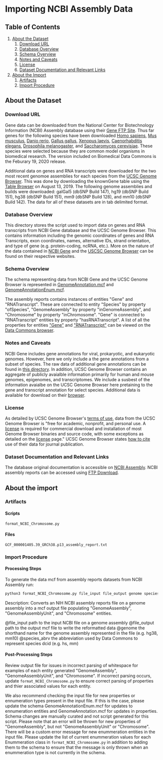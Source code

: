 # Importing NCBI Assembly Data

## Table of Contents

1. [About the Dataset](#about-the-dataset)
    1. [Download URL](#download-url)
    2. [Database Overview](#database-overview)
    3. [Schema Overview](#schema-overview)
    4. [Notes and Caveats](#notes-and-caveats)
    5. [License](#license)
    6. [Dataset Documentation and Relevant Links](#dataset-documentation-and-relevant-links)
2. [About the Import](#about-the-import)
    1. [Artifacts](#artifacts)
    2. [Import Procedure](#import-procedure)


## About the Dataset

### Download URL

Gene data can be downloaded from the National Center for Biotechnology Information (NCBI) Assembly database using their [Gene FTP Site](https://ftp.ncbi.nih.gov/gene/DATA/GENE_INFO/). Thus far genes for the following species have been downloaded [Homo sapiens](https://ftp.ncbi.nih.gov/gene/DATA/GENE_INFO/Mammalia/Homo_sapiens.gene_info.gz), [Mus musculus](https://ftp.ncbi.nih.gov/gene/DATA/GENE_INFO/Mammalia/Mus_musculus.gene_info.gz), [Danio rerio](https://ftp.ncbi.nih.gov/gene/DATA/GENE_INFO/Non-mammalian_vertebrates/Danio_rerio.gene_info.gz), [Gallus gallus](https://ftp.ncbi.nih.gov/gene/DATA/GENE_INFO/Non-mammalian_vertebrates/Gallus_gallus.gene_info.gz), [Xenopus laevis](https://ftp.ncbi.nih.gov/gene/DATA/GENE_INFO/Non-mammalian_vertebrates/Xenopus_laevis.gene_info.gz), [Caenorhabditis elegans](https://ftp.ncbi.nih.gov/gene/DATA/GENE_INFO/Invertebrates/Caenorhabditis_elegans.gene_info.gz), [Drosophila melanogaster](https://ftp.ncbi.nih.gov/gene/DATA/GENE_INFO/Invertebrates/Drosophila_melanogaster.gene_info.gz), and [Saccharomyces cerevisiae](https://ftp.ncbi.nih.gov/gene/DATA/GENE_INFO/Fungi/Saccharomyces_cerevisiae.gene_info.gz). These species were selected because they are common model organisms in biomedical research. The version included on Biomedical Data Commons is the Feburary 19, 2020 release.

Additional data on genes and RNA transcripts were downloaded for the two most recent genomoe assemblies for each species from the [UCSC Genome Browser](https://genome.ucsc.edu/). This was done by downloading the knownGene table using the [Table Browser](https://genome.ucsc.edu/cgi-bin/hgTables) on August 13, 2019. The following genome assemblies and builds were downloaded: galGal5 (dbSNP Build 147), hg19 (dbSNP Build 151), hg38 (dbSNP Build 151), mm9 (dbSNP Build 128), and mm10 (dbSNP Build 142). The data for all of these datasets are in tab delimited format.

### Database Overview

This directory stores the script used to import data on genes and RNA transcripts from NCBI Gene database and the UCSC Genome Browser. This contains information including the genomic coordinates of genes and RNA Transcripts, exon coordinates, names, alternative IDs, strand orientation, and type of gene (e.g. protein-coding, ncRNA, etc.). More on the nature of the data contained in [NCBI Gene](https://www.ncbi.nlm.nih.gov/books/NBK3841/#EntrezGene.Quick_Start) and the [USCSC Genome Browser](https://genome.ucsc.edu/goldenPath/newsarch.html) can be found on their respective websites.

### Schema Overview

The schema representing data from NCBI Gene and the UCSC Genome Browser is represented in [GenomeAnnotation.mcf](https://github.com/datacommonsorg/schema/blob/main/biomedical_schema/genome_annotation.mcf) and [GenomeAnnotationEnum.mcf](https://github.com/datacommonsorg/schema/tree/main/biomedical_schema/genome_annotation_enum.mcf).

The assembly reports contains instances of entities "Gene" and "RNATranscript". These are connected to entity "Species" by property "ofSpecies", "GenomeAssembly" by property "inGenomeAssembly", and "Chromosome" by property "inChromosome". "Gene" is connected to "RNATranscript" entities by property "hasRNATranscript". A list of all the properties for entities ["Gene"](https://datacommons.org/browser/Gene) and ["RNATranscript"](https://datacommons.org/browser/RNATranscript) can be viewed on the [Data Commons browser](https://datacommons.org/browser).

### Notes and Caveats

NCBI Gene includes gene annotations for viral, prokaryotic, and eukaryotic genomes. However, here we only include a the gene annotations from a subset of species. The raw data of additional gene annotations can be found in [this directory](https://ftp.ncbi.nih.gov/gene/DATA/GENE_INFO/). In addition, UCSC Genome Browser contains an aggregate of publicly avaialble information primarily for human and mouse genomes, epigenomes, and transcriptomes. We include a susbest of the information avaialbe on the UCSC Genome Browser here pretaining to the gene and transcript annotation for select species. Additional data is available for download on their [browser](https://genome.ucsc.edu/goldenPath/help/ftp.html).

### License


As detailed by UCSC Genome Browser's [terms of use](https://genome.ucsc.edu/conditions.html), data from the UCSC Genome Browser is "free for academic, nonprofit, and personal use. A [license](https://genome.ucsc.edu/license/) is required for commercial download and installation of most Genome Browser binaries and source code, with some exceptions as detailed on the [license](https://genome.ucsc.edu/license/) page." UCSC Genome Browser states [how to cite](https://genome.ucsc.edu/cite.html) use of their data for journal publication.

### Dataset Documentation and Relevant Links

The database original documentation is accessible on [NCBI Assembly](https://www.ncbi.nlm.nih.gov/assembly/help/). NCBI assembly reports can be accessed using [FTP Download](https://ftp.ncbi.nlm.nih.gov/genomes/all/).

## About the import

### Artifacts

#### Scripts

`format_NCBI_Chromosome.py`

#### Files

`GCF_000001405.39_GRCh38.p13_assembly_report.txt`

### Import Procedure

#### Processing Steps 

To generate the data mcf from assembly reports datasets from NCBI Assembly run:

```bash
python3 format_NCBI_Chromosome.py file_input file_output genome species_abrv
```
Description: Converts an NIH NCBI assembly reports file on a genome assembly into a mcf output file populating "GenomeAssembly", "GenomeAssemblyUnit", and "Chromosome" entities.

@file_input		path to the input NCBI file on a genome assembly
@file_output	path to the output mcf file to write the reformatted data
@genome 		the shorthand name for the genome assembly represented in the file (e.g. hg38, mm10)
@species_abrv	the abbreviation used by Data Commons to represent species dcid (e.g. hs, mm)

#### Post-Processing Steps

Review output file for issues in incorrect parsing of whitespace for examples of each entity generated "GenomeAssembly", "GenomeAssemblyUnit", and "Chromosome". If incorrect parsing occurs, update `format_NCBI_Chromosome.py` to ensure correct parsing of properties and thier associated values for each entity.

We also recommend checking the input file for new properties or ennumeration types present in the input file. If this is the case, please update the schema GenomeAnnotationEnum.mcf for updates to ennumeration entities and GenomeAnnotation.mcf for updates in properties. Schema changes are manually curated and not script generated for this script. Please note that an error will be thrown for new properties of "GenomeAssembly", but not "GenomeAssemblyUnit" or "Chromosome". There will be a custom error message for new enummeration entities in the input file. Please update the list of current enummeration values for each Enummeration class in `format_NCBI_Chromosome.py` in addition to adding them to the schema to ensure that the message is only thrown when an enummeration type is not currently in the schema.
